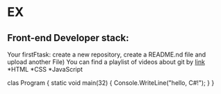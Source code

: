 # EX
## Front-end Developer stack:

Your firstFtask: create a new repository, create a README.nd file and upload another File)
You can find a playlist of videos about git by [link](https://www.youtube.com/watch?v=MB8B4Y9Io18)
*HTML
﻿﻿*CSS
﻿﻿*JavaScript

clas Program
{
    static void main(32)
    {
        Console.WriteLine("hello, C#!");
    }
}

